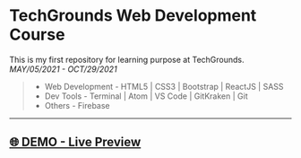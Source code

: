 # TechGrounds Web Development Course

This is my first repository for learning purpose at TechGrounds. _MAY/05/2021 - OCT/29/2021_

> - Web Development - HTML5 | CSS3 | Bootstrap | ReactJS | SASS
> - Dev Tools - Terminal | Atom | VS Code | GitKraken | Git
> - Others - Firebase

<hr>

## [🌐 DEMO - Live Preview](https://marvel-eb.github.io/WebDevelopment_TechGrounds/)
